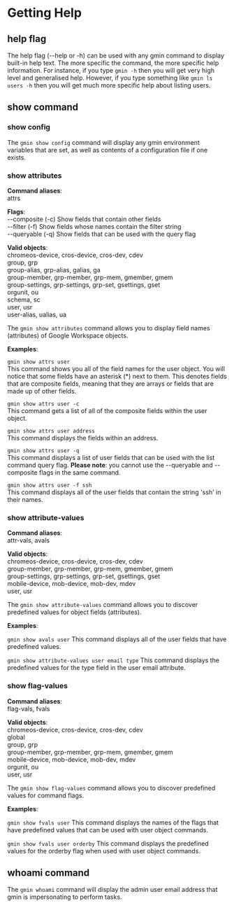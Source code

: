 # Getting Help

## help flag
The help flag (--help or -h) can be used with any gmin command to display built-in help text. The more specific the command, the more specific help information. For instance, if you type `gmin -h` then you will get very high level and generalised help. However, if you type something like `gmin ls users -h` then you will get much more specific help about listing users.

## show command

### show config
The `gmin show config` command will display any gmin environment variables that are set, as well as contents of a configuration file if one exists. 

### show attributes

**Command aliases**:<br />
attrs

**Flags**:<br />
--composite (-c) Show fields that contain other fields<br />
--filter (-f) Show fields whose names contain the filter string<br />
--queryable (-q) Show fields that can be used with the query flag<br />

**Valid objects**:<br />
chromeos-device, cros-device, cros-dev, cdev<br />
group, grp<br />
group-alias, grp-alias, galias, ga<br />
group-member, grp-member, grp-mem, gmember, gmem<br />
group-settings,	grp-settings, grp-set, gsettings, gset<br />
orgunit, ou<br />
schema, sc<br />
user, usr<br />
user-alias, ualias, ua<br />

The `gmin show attributes` command allows you to display field names (attributes) of Google Workspace objects.

**Examples**:

`gmin show attrs user`<br />
This command shows you all of the field names for the user object. You will notice that some fields have an asterisk (*) next to them. This denotes fields that are composite fields, meaning that they are arrays or fields that are made up of other fields.

`gmin show attrs user -c`<br />
This command gets a list of all of the composite fields within the user object.

`gmin show attrs user address`<br />
 This command displays the fields within an address.

`gmin show attrs user -q`<br />
This command displays a list of user fields that can be used with the list command query flag. **Please note**: you cannot use the --queryable and --composite flags in the same command.

`gmin show attrs user -f ssh`<br />
This command displays all of the user fields that contain the string 'ssh' in their names.

### show attribute-values

**Command aliases**:<br />
attr-vals, avals

**Valid objects**:<br />
chromeos-device, cros-device, cros-dev, cdev<br />
group-member, grp-member, grp-mem, gmember, gmem<br />
group-settings, grp-settings, grp-set, gsettings, gset<br />
mobile-device, mob-device, mob-dev, mdev<br />
user, usr<br />

The `gmin show attribute-values` command allows you to discover predefined values for object fields (attributes).

**Examples**:

`gmin show avals user`
This command displays all of the user fields that have predefined values.

`gmin show attribute-values user email type`
This command displays the predefined values for the type field in the user email attribute.

### show flag-values

**Command aliases**:<br />
flag-vals, fvals

**Valid objects**:<br />
chromeos-device, cros-device, cros-dev, cdev<br />
global<br />
group, grp<br />
group-member, grp-member, grp-mem, gmember, gmem<br />
mobile-device, mob-device, mob-dev, mdev<br />
orgunit, ou<br />
user, usr<br />

The `gmin show flag-values` command allows you to discover predefined values for command flags.

**Examples**:

`gmin show fvals user`
This command displays the names of the flags that have predefined values that can be used with user object commands.

`gmin show fvals user orderby`
This command displays the predefined values for the orderby flag when used with user object commands.

## whoami command

The `gmin whoami` command will display the admin user email address that gmin is impersonating to perform tasks.